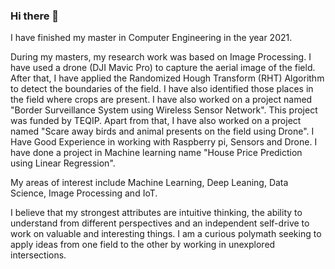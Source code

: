 ### Hi there 👋


I have finished my master in Computer Engineering in the year 2021.

During my masters, my research work was based on Image Processing. I have used a drone (DJI Mavic Pro) to capture the aerial image of the field. After that, I have applied the Randomized Hough Transform (RHT) Algorithm to detect the boundaries of the field. I have also identified those places in the field where crops are present. I have also worked on a project named "Border Surveillance System using Wireless Sensor Network". This project was funded by TEQIP. Apart from that, I have also worked on a project named "Scare away birds and animal presents on the field using Drone". I Have Good Experience in working with Raspberry pi, Sensors and Drone.
I have done a project in Machine learning name "House Price Prediction using Linear Regression".

My areas of interest include Machine Learning, Deep Leaning, Data Science, Image Processing and IoT.

I believe that my strongest attributes are intuitive thinking, the ability to understand from different perspectives and an independent self-drive to work on valuable and interesting things. I am a curious polymath seeking to apply ideas from one field to the other by working in unexplored intersections.

<!--
**DineshBafila-DS/DineshBafila-DS** is a ✨ _special_ ✨ repository because its `README.md` (this file) appears on your GitHub profile.

Here are some ideas to get you started:

- 🔭 I’m currently working on ...
- 🌱 I’m currently learning Machine Learning
- 👯 I’m looking to collaborate on ...
- 🤔 I’m looking for help with ...
- 💬 Ask me about Machine Learning, Deep Leaning,Programming, Data Science, Image Processing, Cloud (AWS) services and IoT. 
- 📫 How to reach me:Linkedin (https://www.linkedin.com/in/dinesh-bafila-011885102) Email (dineshbafila.1111@gmail.com)
- ⚡ Fun fact: 
-->
